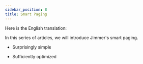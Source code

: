 ```yaml
---
sidebar_position: 8
title: Smart Paging
---
```


Here is the English translation:

In this series of articles, we will introduce Jimmer's smart paging.

-   Surprisingly simple

-   Sufficiently optimized